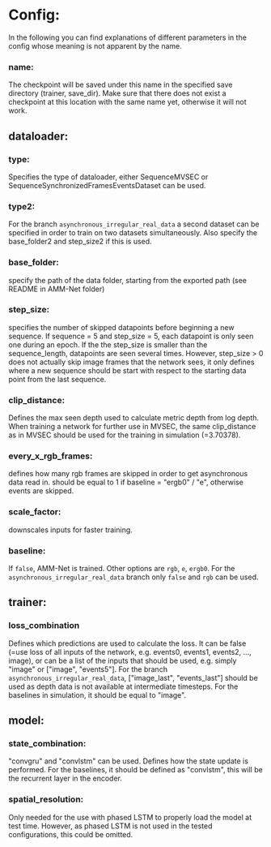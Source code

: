 # Config:
In the following you can find explanations of different parameters in the config whose meaning is not apparent by the name.

### name: 
The checkpoint will be saved under this name in the specified save directory (trainer, save_dir). Make sure that there does not exist a checkpoint at this location with the same name yet, otherwise it will not work.

## dataloader:
### type:
Specifies the type of dataloader, either SequenceMVSEC or SequenceSynchronizedFramesEventsDataset can be used.
### type2:
For the branch `asynchronous_irregular_real_data` a second dataset can be specified in order to train on two datasets simultaneously. Also specify the base_folder2 and step_size2 if this is used.
### base_folder:
specify the path of the data folder, starting from the exported path (see README in AMM-Net folder)
### step_size:
specifies the number of skipped datapoints before beginning a new sequence. If sequence = 5 and step_size = 5, each datapoint is only seen one during an epoch. If the the step_size is smaller than the sequence_length, datapoints are seen several times. However, step_size > 0 does not actually skip image frames that the network sees, it only defines where a new sequence should be start with respect to the starting data point from the last sequence.
### clip_distance:
Defines the max seen depth used to calculate metric depth from log depth. When training a network for further use in MVSEC, the same clip_distance as in MVSEC should be used for the training in simulation (=3.70378).
### every_x_rgb_frames:
defines how many rgb frames are skipped in order to get asynchronous data read in. should be equal to 1 if baseline = "ergb0" / "e", otherwise events are skipped.

### scale_factor:
downscales inputs for faster training. 
### baseline:
If `false`, AMM-Net is trained. Other options are `rgb`, `e`, `ergb0`. For the `asynchronous_irregular_real_data` branch only `false` and `rgb` can be used.


## trainer:
### loss_combination 
Defines which predictions are used to calculate the loss. It can be false (=use loss of all inputs of the network, e.g. events0, events1, events2, ..., image), or can be a list of the inputs that should be used, e.g. simply "image" or ["image", "events5"].
For the branch `asynchronous_irregular_real_data`, ["image_last", "events_last"] should be used as depth data is not available at intermediate timesteps.
For the baselines in simulation, it should be equal to "image".
## model:
### state_combination:
"convgru" and "convlstm" can be used. Defines how the state update is performed.
For the baselines, it should be defined as "convlstm", this will be the recurrent layer in the encoder.
### spatial_resolution:
Only needed for the use with phased LSTM to properly load the model at test time. However, as phased LSTM is not used in the tested configurations, this could be omitted.



